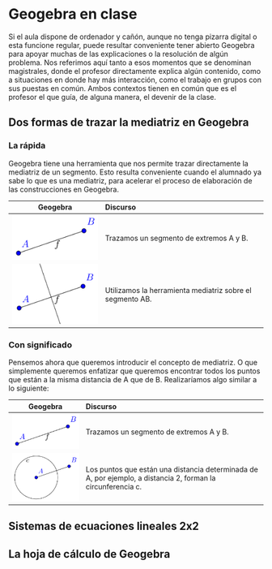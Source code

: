 # Geogebra en clase

Si el aula dispone de ordenador y cañón, aunque no tenga pizarra digital o esta funcione regular, puede resultar conveniente  tener abierto Geogebra para apoyar muchas de las explicaciones o la resolución de algún problema. Nos referimos aquí tanto a esos momentos que se denominan magistrales, donde el profesor directamente explica algún contenido, como a situaciones en donde hay más interacción, como el trabajo en grupos con sus puestas en común. Ambos contextos tienen en común que es el profesor el que guía, de alguna manera, el devenir de la clase.

## Dos formas de trazar la mediatriz en Geogebra

### La rápida

Geogebra tiene una herramienta que nos permite trazar directamente la mediatriz de un segmento. Esto resulta conveniente cuando el alumnado ya sabe lo que es una mediatriz, para acelerar el proceso de elaboración de las construcciones en Geogebra.

| **Geogebra** | Discurso |
| :---: | :--- |
| ![](/geogebra/assets/mediatriz01.png) | Trazamos un segmento de extremos A y B. |
| ![](/geogebra/assets/mediatriz02.png) | Utilizamos la herramienta mediatriz sobre el segmento AB. |

### Con significado

Pensemos ahora que queremos introducir el concepto de mediatriz. O que simplemente queremos enfatizar que queremos encontrar todos los puntos que están a la misma distancia de A que de B. Realizaríamos algo similar a lo siguiente:

| Geogebra | Discurso |
| :---: | :--- |
| ![](/geogebra/assets/mediatriz04.png) | Trazamos un segmento de extremos A y B. |
| ![](/geogebra/assets/mediatriz06.png) | Los puntos que están una distancia determinada de A, por ejemplo, a distancia 2, forman la circunferencia c. |



## Sistemas de ecuaciones lineales 2x2

## La hoja de cálculo de Geogebra



